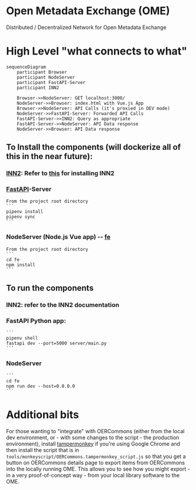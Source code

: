 # Open Metadata Exchange (OME)
Distributed / Decentralized Network for Open Metadata Exchange

# High Level "what connects to what"

```mermaid
sequenceDiagram
	participant Browser
	participant NodeServer
	participant FastAPI-Server
	participant INN2
	
	Browser->>NodeServer: GET localhost:3000/
	NodeServer->>Browser: index.html with Vue.js App
	Browser->>NodeServer: API Calls (it's proxied in DEV mode)
	NodeServer->>FastAPI-Server: Forwarded API Calls
	FastAPI-Server->>INN2: Query as appropriate
	FastAPI-Server->>NodeServer: API Data response
	NodeServer->>Browser: API Data response
```

## To Install the components (will dockerize all of this in the near future):
### [INN2](https://github.com/InterNetNews/inn): Refer to [this](https://defuse.ca/inn-private-newsgroup-server-setup.htm) for installing INN2
### [FastAPI](https://fastapi.tiangolo.com/)-Server
	From the project root directory
	```
	pipenv install
	pipenv sync
	```
### NodeServer (Node.js Vue app) -- [fe](https://www.npmjs.com/package/fe)
	From the project root directory
	```
	cd fe
	npm install
	```

## To run the components
### INN2: refer to the INN2 documentation
### FastAPI Python app:
	```
	pipenv shell
	fastapi dev --port=5000 server/main.py
	```
### NodeServer
	```
	cd fe
	npm run dev --host=0.0.0.0
	```
	
# Additional bits
For those wanting to "integrate" with OERCommons (either from the
local dev environment, or - with some changes to the script - the
production environment), install [tampermonkey](https://www.tampermonkey.net/)
if you're using Google Chrome and then install the script that is in
`tools/monkeyscript/OERCommons.tampermonkey_script.js` so that you get
a button on OERCommons details page to export items from OERCommons
into the locally running OME. This allows you to see how you might
export - in a very proof-of-concept way - from your local library
software to the OME.
